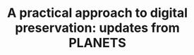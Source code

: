---
abstract: null
creators:
- Hockx-Yu, Helen
- Farquhar, Adam
date: null
document_url: https://services.phaidra.univie.ac.at/api/object/o:294463/download
grand_parent: iPRES
institutions: []
keywords:
- beijing
landing_page_url: https://phaidra.univie.ac.at/o:294463
language: eng
layout: publication
license: CC BY-SA 3.0 AT
notes_url: null
parent: iPRES 2007
presentation_url: null
publication_type: presentation
size: 308599
source_name: iPRES
title: 'A practical approach to digital preservation: updates from PLANETS'
year: 2007
---
